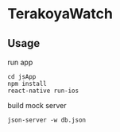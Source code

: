 # TerakoyaWatch

## Usage

run app

```
cd jsApp
npm install
react-native run-ios
```

build mock server

```
json-server -w db.json
```

